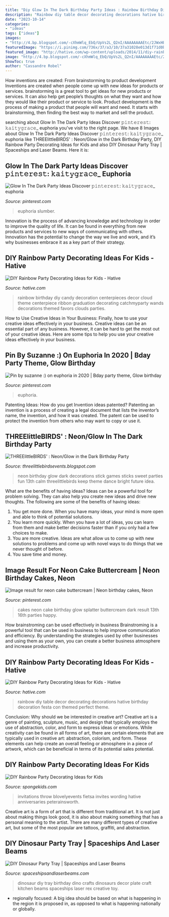 ```yaml
---
title: "Diy Glow In The Dark Birthday Party Ideas : Rainbow Birthday Diy Candy Decoration Centerpieces Decor Cloud Theme Centerpiece Ribbon Graduation Decorating Catchmyparty Wands Decorations Themed Favors Clouds Parties"
description: "Rainbow diy table decor decorating decorations hative birthday decoration festa con themed perfect theme"
date: "2023-10-14"
categories:
- "ideas"
tags: ["ideas"]
images:
- "http://4.bp.blogspot.com/-cXhmWlq_EbQ/UpVs2L_Q2nI/AAAAAAAAEtc/2JWxHB-3VyA/s1600/IMG_1796.jpg"
featuredImage: "https://i.pinimg.com/736x/37/a3/10/37a31028e013d1f71d0be0559073b924.jpg"
featured_image: "http://hative.com/wp-content/uploads/2014/11/diy-rainbow-party-decorating-ideas/5-rainbow-table-decor.jpg"
image: "http://4.bp.blogspot.com/-cXhmWlq_EbQ/UpVs2L_Q2nI/AAAAAAAAEtc/2JWxHB-3VyA/s1600/IMG_1796.jpg"
ShowToc: true
author: "Cassandre Robel"
---
```



How inventions are created: From brainstorming to product development
Inventions are created when people come up with new ideas for products or services. brainstorming is a great tool to get ideas for new products or services. It can also help get people’s thoughts on what they want and how they would like their product or service to look. Product development is the process of making a product that people will want and need. It starts with brainstorming, then finding the best way to market and sell the product.

	

		
searching about Glow In The Dark Party Ideas Discover 𝚙𝚒𝚗𝚝𝚎𝚛𝚎𝚜𝚝: 𝚔𝚊𝚒𝚝𝚢𝚐𝚛𝚊𝚌𝚎_ euphoria you've visit to the right page. We have 8 Images about Glow In The Dark Party Ideas Discover 𝚙𝚒𝚗𝚝𝚎𝚛𝚎𝚜𝚝: 𝚔𝚊𝚒𝚝𝚢𝚐𝚛𝚊𝚌𝚎_ euphoria like THREElittleBIRDS&#039; : Neon/Glow in the Dark Birthday Party, DIY Rainbow Party Decorating Ideas for Kids and also DIY Dinosaur Party Tray | Spaceships and Laser Beams. Here it is:
		
    
## Glow In The Dark Party Ideas Discover 𝚙𝚒𝚗𝚝𝚎𝚛𝚎𝚜𝚝: 𝚔𝚊𝚒𝚝𝚢𝚐𝚛𝚊𝚌𝚎_ Euphoria

<img loading=lazy src="https://i.pinimg.com/736x/fc/29/8a/fc298a30804a73b32c39cb8e17c32f0d.jpg" onerror="this.onerror=null;this.src='https://tse4.mm.bing.net/th?id=OIP.q0VEp3YSp8FPgGUuu_q7UgHaNK&amp;pid=15.1';" alt="Glow In The Dark Party Ideas Discover 𝚙𝚒𝚗𝚝𝚎𝚛𝚎𝚜𝚝: 𝚔𝚊𝚒𝚝𝚢𝚐𝚛𝚊𝚌𝚎_ euphoria">

_Source: pinterest.com_

>euphoria slumber. 

	

Innovation is the process of advancing knowledge and technology in order to improve the quality of life. It can be found in everything from new products and services to new ways of communicating with others. Innovation has the potential to change the way we live and work, and it’s why businesses embrace it as a key part of their strategy.

    
## DIY Rainbow Party Decorating Ideas For Kids - Hative

<img loading=lazy src="https://hative.com/wp-content/uploads/2014/11/diy-rainbow-party-decorating-ideas/4-candy-decoration.jpg" onerror="this.onerror=null;this.src='https://tse1.mm.bing.net/th?id=OIP.GfTxgQhCKywEmuWykiSTCAHaLG&amp;pid=15.1';" alt="DIY Rainbow Party Decorating Ideas for Kids - Hative">

_Source: hative.com_

>rainbow birthday diy candy decoration centerpieces decor cloud theme centerpiece ribbon graduation decorating catchmyparty wands decorations themed favors clouds parties. 

	

How to Use Creative Ideas in Your Business: Finally, how to use your creative ideas effectively in your business.
Creative ideas can be an essential part of any business. However, it can be hard to get the most out of your creative ideas. Here are some tips to help you use your creative ideas effectively in your business.

    
## Pin By Suzanne :) On Euphoria In 2020 | Bday Party Theme, Glow Birthday

<img loading=lazy src="https://i.pinimg.com/736x/37/a3/10/37a31028e013d1f71d0be0559073b924.jpg" onerror="this.onerror=null;this.src='https://tse1.mm.bing.net/th?id=OIP.L5FRr17qTNiEEt68KxvfmgHaL0&amp;pid=15.1';" alt="Pin by suzanne :) on euphoria in 2020 | Bday party theme, Glow birthday">

_Source: pinterest.com_

>euphoria. 

	

Patenting Ideas: How do you get Invention ideas patented?
Patenting an invention is a process of creating a legal document that lists the inventor’s name, the invention, and how it was created. The patent can be used to protect the invention from others who may want to copy or use it.

    
## THREElittleBIRDS&#039; : Neon/Glow In The Dark Birthday Party

<img loading=lazy src="http://4.bp.blogspot.com/-cXhmWlq_EbQ/UpVs2L_Q2nI/AAAAAAAAEtc/2JWxHB-3VyA/s1600/IMG_1796.jpg" onerror="this.onerror=null;this.src='https://tse2.mm.bing.net/th?id=OIP.niE7tceYPSzR7kGoahINEAHaLH&amp;pid=15.1';" alt="THREElittleBIRDS&#039; : Neon/Glow in the Dark Birthday Party">

_Source: threelittlebirdsevents.blogspot.com_

>neon birthday glow dark decorations stick games sticks sweet parties fun 13th calm threelittlebirds keep theme dance bright future idea. 

	

What are the benefits of having ideas?
Ideas can be a powerful tool for problem solving. They can also help you create new ideas and drive new thoughts. The following are some of the benefits of having ideas: 
1. You get more done. When you have many ideas, your mind is more open and able to think of potential solutions. 
2. You learn more quickly. When you have a lot of ideas, you can learn from them and make better decisions faster than if you only had a few choices to make. 
3. You are more creative. Ideas are what allow us to come up with new solutions to problems and come up with novel ways to do things that we never thought of before. 
4. You save time and money.

    
## Image Result For Neon Cake Buttercream | Neon Birthday Cakes, Neon

<img loading=lazy src="https://i.pinimg.com/736x/ec/4b/77/ec4b7736a29dc0ada399907c0996ace4--neon-cakes-glow-party.jpg" onerror="this.onerror=null;this.src='https://tse1.mm.bing.net/th?id=OIP.GZ9dIiuTOq0TAribcal6HQHaKJ&amp;pid=15.1';" alt="Image result for neon cake buttercream | Neon birthday cakes, Neon">

_Source: pinterest.com_

>cakes neon cake birthday glow splatter buttercream dark result 13th 16th parties happy. 

	

How brainstroming can be used effectively in business
Brainstroming is a powerful tool that can be used in business to help improve communication and efficiency. By understanding the strategies used by other businesses and using them as your own, you can create a better business atmosphere and increase productivity.

    
## DIY Rainbow Party Decorating Ideas For Kids - Hative

<img loading=lazy src="http://hative.com/wp-content/uploads/2014/11/diy-rainbow-party-decorating-ideas/5-rainbow-table-decor.jpg" onerror="this.onerror=null;this.src='https://tse4.mm.bing.net/th?id=OIP.nMuxdESfSZj1uaUReL2v-AHaLI&amp;pid=15.1';" alt="DIY Rainbow Party Decorating Ideas for Kids - Hative">

_Source: hative.com_

>rainbow diy table decor decorating decorations hative birthday decoration festa con themed perfect theme. 

	

Conclusion: Why should we be interested in creative art?
Creative art is a genre of painting, sculpture, music, and design that typically employs the use of abstraction, color, and form to express ideas or emotions. While creativity can be found in all forms of art, there are certain elements that are typically used in creative art: abstraction, colorism, and form. These elements can help create an overall feeling or atmosphere in a piece of artwork, which can be beneficial in terms of its potential sales potential.

    
## DIY Rainbow Party Decorating Ideas For Kids

<img loading=lazy src="https://spongekids.com/wp-content/uploads/2014/11/diy-rainbow-party-decorating-ideas/3-cute-party-invitation.jpg" onerror="this.onerror=null;this.src='https://tse3.mm.bing.net/th?id=OIP.gsJ7fGbSJRD7EbkZFhd5SwHaKK&amp;pid=15.1';" alt="DIY Rainbow Party Decorating Ideas for Kids">

_Source: spongekids.com_

>invitations throw blovelyevents fietsa invites wording hative anniversaries peterainsworth. 

	

Creative art is a form of art that is different from traditional art. It is not just about making things look good, it is also about making something that has a personal meaning to the artist. There are many different types of creative art, but some of the most popular are tattoos, graffiti, and abstraction.

    
## DIY Dinosaur Party Tray | Spaceships And Laser Beams

<img loading=lazy src="http://spaceshipsandlaserbeams.com/wp-content/uploads/2015/09/diy-dinosaur-party-ideas-tray-54.jpg" onerror="this.onerror=null;this.src='https://tse2.mm.bing.net/th?id=OIP.y598M2WpvLMPU1EZHjrcTgHaKl&amp;pid=15.1';" alt="DIY Dinosaur Party Tray | Spaceships and Laser Beams">

_Source: spaceshipsandlaserbeams.com_

>dinosaur diy tray birthday dino crafts dinosaurs decor plate craft kitchen beams spaceships laser rex creative toy. 

	

- regionally focused: A big idea should be based on what is happening in the region it is proposed in, as opposed to what is happening nationally or globally.

